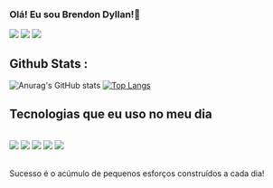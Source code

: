 
### Olá! Eu sou Brendon Dyllan!👋
<div> 
  <a href="https://www.linkedin.com/in/brendon-dyllan-5b8ab8197/" target="_blank"><img src="https://img.shields.io/badge/-LinkedIn-%230077B5?style=for-the-badge&logo=linkedin&logoColor=white" target="_blank"></a>
  <a href = "mailto:brendondyllan5@gmail.com"><img src="https://img.shields.io/badge/-Gmail-%23333?style=for-the-badge&logo=gmail&logoColor=white" target="_blank"></a>     <a href="https://www.instagram.com/_dyllanb/" target="_blank"><img src="https://img.shields.io/badge/-Instagram-%23E4405F?style=for-the-badge&logo=instagram&logoColor=white" target="_blank"></a> 
  
##  

## Github Stats :
![Anurag's GitHub stats](https://github-readme-stats.vercel.app/api?username=Dyllanbr&show_icons=true&theme=radical)
[![Top Langs](https://github-readme-stats.vercel.app/api/top-langs/?username=Dyllanbr&layout=compact&show_icons=true&theme=radical)](https://github.com/Dyllanbr/github-readme-stats)

## Tecnologias que eu uso no meu dia
<div style="display: inline_block"><br/>
   <img src="https://img.shields.io/badge/C%23-239120?style=for-the-badge&logo=c-sharp&logoColor=white" />
  <img src="https://img.shields.io/badge/JavaScript-F7DF1E?style=for-the-badge&logo=javascript&logoColor=black" /> 
  <img src="https://img.shields.io/badge/HTML5-E34F26?style=for-the-badge&logo=html5&logoColor=white" />
   <img src="https://img.shields.io/badge/Bootstrap-563D7C?style=for-the-badge&logo=bootstrap&logoColor=white" />
   <img src="https://img.shields.io/badge/CSS3-1572B6?style=for-the-badge&logo=css3&logoColor=white" /> 
</div><br/>

Sucesso é o acúmulo de pequenos esforços construídos a cada dia!
